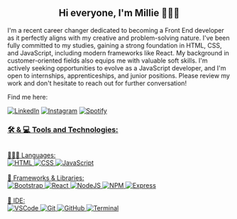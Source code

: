 
<div align="center"> <h2> Hi everyone, I'm Millie 🏄🏼‍♀️ </h2> </div>
<p>I'm a recent career changer dedicated to becoming a Front End developer as it perfectly aligns with my creative and problem-solving nature.
I've been fully committed to my studies, gaining a strong foundation in HTML, CSS, and JavaScript, including modern frameworks like React.
My background in customer-oriented fields also equips me with valuable soft skills.
I'm actively seeking opportunities to evolve as a JavaScript developer, and I'm open to internships, apprenticeships, and junior positions. 
Please review my work and don't hesitate to reach out for further conversation!</p>
 
Find me here:
 
<a href="https://www.linkedin.com/in/lprokofeva/"><img src="https://img.shields.io/badge/LinkedIn-0077B5?style=for-the-badge&logo=linkedin&logoColor=white" alt="LinkedIn"/></a>
<a href="https://www.instagram.com/millieonways/"> <img src="https://img.shields.io/badge/Instagram-E4405F?style=for-the-badge&logo=instagram&logoColor=white" alt="Instagram"/></a>
<a href="" ><img src = "https://img.shields.io/badge/Spotify-1ED760?&style=for-the-badge&logo=spotify&logoColor=white" alt="Spotify"/>
</div>

<h3>🛠 & 💻 Tools and Technologies: </h3>
<br>
👩🏻‍💻 Languages:
<div>
 <img src ="https://img.shields.io/badge/HTML5-E34F26?style=for-the-badge&logo=html5&logoColor=white" alt="HTML"/>
 <img src ="https://img.shields.io/badge/CSS3-1572B6?style=for-the-badge&logo=css3&logoColor=white" alt="CSS"/>
 <img src ="https://img.shields.io/badge/JavaScript-323330?style=for-the-badge&logo=javascript&logoColor=F7DF1E" alt="JavaScript"/>
 </div>
 <br>
🚀 Frameworks & Libraries:
<div>
 <img src ="https://img.shields.io/badge/Bootstrap-563D7C?style=for-the-badge&logo=bootstrap&logoColor=white" alt="Bootstrap"/>
 <img src ="https://img.shields.io/badge/React-20232A?style=for-the-badge&logo=react&logoColor=61DAFB" alt="React"/>
 <img src ="https://img.shields.io/badge/Node.js-339933?style=for-the-badge&logo=nodedotjs&logoColor=white" alt="NodeJS"/>
 <img src ="https://img.shields.io/badge/npm-CB3837?style=for-the-badge&logo=npm&logoColor=white" alt="NPM"/>
 <img src ="https://img.shields.io/badge/Express.js-000000?style=for-the-badge&logo=express&logoColor=white" alt="Express"/>
 </div>
 <br>
 🌱 IDE:
 <div>
 <img src ="https://img.shields.io/badge/Visual_Studio_Code-0078D4?style=for-the-badge&logo=visual%20studio%20code&logoColor=white" alt="VSCode"/>
 <img src="https://img.shields.io/badge/GIT-E44C30?style=for-the-badge&logo=git&logoColor=white" alt="Git"/>
 <img src="https://img.shields.io/badge/GitHub-100000?style=for-the-badge&logo=github&logoColor=white" alt="GitHub"/>
 <img src="https://img.shields.io/badge/Hyper-000000?style=for-the-badge&logo=hyper&logoColor=white" alt="Terminal"/>
 </div>
 

<!--
**MillieOnWays/MillieOnWays** is a ✨ _special_ ✨ repository because its `README.md` (this file) appears on your GitHub profile.

Here are some ideas to get you started:

- 🔭 I’m currently working on ...
- 🌱 I’m currently learning ...
- 👯 I’m looking to collaborate on ...
- 🤔 I’m looking for help with ...
- 💬 Ask me about ...
- 📫 How to reach me: ...
- 😄 Pronouns: ...
- ⚡ Fun fact: ...
-->

